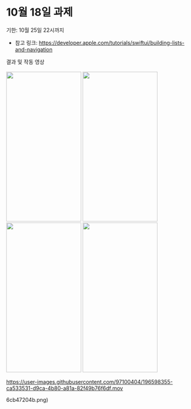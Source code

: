 # 10월 18일 과제 

기한: 10월 25일 22시까지 

- 참고 링크: https://developer.apple.com/tutorials/swiftui/building-lists-and-navigation



결과 및 작동 영상 <br><br>
<img src="https://user-images.githubusercontent.com/97100404/196597309-be2e5652-3912-4708-9eed-285f0ab235e5.png"  width="200" height="400"/>
<img src="https://user-images.githubusercontent.com/97100404/196597314-afb2868d-e37d-4c57-b4dd-347ce7f73614.png" width="200" height="400"/>
<img src="https://user-images.githubusercontent.com/97100404/196597316-94f9c77d-aaf8-438a-bd16-67a36550e31e.png" width="200" height="400"/>
<img src="https://user-images.githubusercontent.com/97100404/196597320-829088eb-cac8-4666-a4e0-5116cb47204b.png" width="200" height="400"/>


https://user-images.githubusercontent.com/97100404/196598355-ca533531-d9ca-4b80-a81a-82f49b76f6df.mov

6cb47204b.png)
